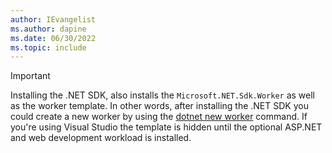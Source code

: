 ```yaml
---
author: IEvangelist
ms.author: dapine
ms.date: 06/30/2022
ms.topic: include
---
```


> [!IMPORTANT]
> Installing the .NET SDK, also installs the `Microsoft.NET.Sdk.Worker` as well as the worker template. In other words, after installing the .NET SDK you could create a new worker by using the [dotnet new worker](../../tools/dotnet-new-sdk-templates.md#web-others) command. If you're using Visual Studio the template is hidden until the optional ASP.NET and web development workload is installed.
